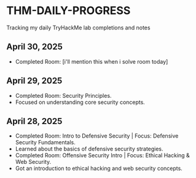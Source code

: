 # THM-DAILY-PROGRESS
Tracking my daily TryHackMe lab completions and notes



## April 30, 2025
* Completed Room: [i'll mention this when i solve room today]

## April 29, 2025
* Completed Room: Security Principles.
* Focused on understanding core security concepts.

## April 28, 2025
* Completed Room: Intro to Defensive Security | Focus: Defensive Security Fundamentals.
* Learned about the basics of defensive security strategies.
* Completed Room: Offensive Security Intro | Focus: Ethical Hacking & Web Security.
* Got an introduction to ethical hacking and web security concepts.
